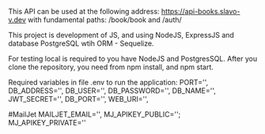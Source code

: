 This API can be used at the following address: https://api-books.slavo-v.dev
with fundamental paths: /book/book and /auth/

This project is development of JS, and using NodeJS, ExpressJS and database PostgreSQL wtih ORM - Sequelize.

For testing local is required to you have NodeJS and PostgresSQL.
After you clone the repository, you need from npm install, and npm start.

Required variables in file .env to run the application: 
PORT='',
DB_ADDRESS='',
DB_USER='',
DB_PASSWORD='',
DB_NAME='',
JWT_SECRET='',
DB_PORT='',
WEB_URI='',

#MailJet
MAILJET_EMAIL='',
MJ_APIKEY_PUBLIC='';
MJ_APIKEY_PRIVATE=''
